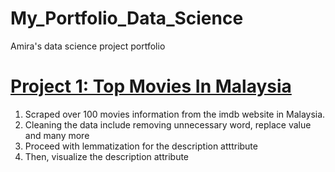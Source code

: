 # My_Portfolio_Data_Science
Amira's data science project portfolio

# [Project 1: Top Movies In Malaysia](https://github.com/NajihaAmira/Top-Movies-Malaysia)
1) Scraped over 100 movies information from the imdb website in Malaysia. 
2) Cleaning the data include removing unnecessary word, replace value and many more
3) Proceed with lemmatization for the description atttribute
4) Then, visualize the description attribute

[](https://github.com/NajihaAmira/My_Portfolio_Data_Science/blob/main/images/project1.png)
